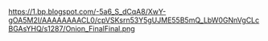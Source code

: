 https://1.bp.blogspot.com/-5a6_S_dCqA8/XwY-gOA5M2I/AAAAAAAACL0/cpVSKsrn53Y5gUJME55B5mQ_LbW0GNnVgCLcBGAsYHQ/s1287/Onion_FinalFinal.png